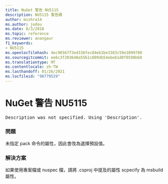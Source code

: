 ```yaml
---
title: NuGet 警告 NU5115
description: NU5115 警告碼
author: mishra14
ms.author: jodou
ms.date: 8/3/2018
ms.topic: reference
ms.reviewer: anangaur
f1_keywords:
- NU5115
ms.openlocfilehash: 4ec96567f3e4336fec84eb1be3383c59e1099780
ms.sourcegitcommit: ee6c3f203648a5561c809db54ebeb1d0f0598b68
ms.translationtype: MT
ms.contentlocale: zh-TW
ms.lasthandoff: 01/26/2021
ms.locfileid: "98779529"
---
```

# <a name="nuget-warning-nu5115"></a>NuGet 警告 NU5115
<pre>Description was not specified. Using 'Description'.</pre>

### <a name="issue"></a>問題

未指定 pack 命令的屬性，因此會改為選擇預設值。


### <a name="solution"></a>解決方案

如果使用專案檔或 nuspec 檔，請將 .csproj 中提及的屬性 scpecify 為 msbuild 屬性。

